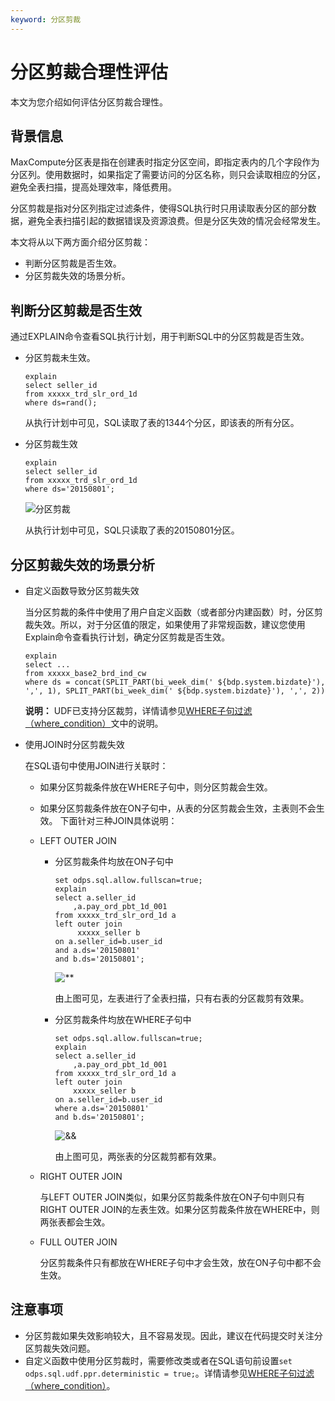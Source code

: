 ```yaml
---
keyword: 分区剪裁
---
```


# 分区剪裁合理性评估

本文为您介绍如何评估分区剪裁合理性。

## 背景信息

MaxCompute分区表是指在创建表时指定分区空间，即指定表内的几个字段作为分区列。使用数据时，如果指定了需要访问的分区名称，则只会读取相应的分区，避免全表扫描，提高处理效率，降低费用。

分区剪裁是指对分区列指定过滤条件，使得SQL执行时只用读取表分区的部分数据，避免全表扫描引起的数据错误及资源浪费。但是分区失效的情况会经常发生。

本文将从以下两方面介绍分区剪裁：

-   判断分区剪裁是否生效。
-   分区剪裁失效的场景分析。

## 判断分区剪裁是否生效

通过EXPLAIN命令查看SQL执行计划，用于判断SQL中的分区剪裁是否生效。

-   分区剪裁未生效。

    ```
    explain
    select seller_id
    from xxxxx_trd_slr_ord_1d
    where ds=rand();
    ```

    从执行计划中可见，SQL读取了表的1344个分区，即该表的所有分区。

-   分区剪裁生效

    ```
    explain
    select seller_id
    from xxxxx_trd_slr_ord_1d
    where ds='20150801';
    ```

    ![分区剪裁](https://static-aliyun-doc.oss-cn-hangzhou.aliyuncs.com/assets/img/zh-CN/1593359951/p99318.png)

    从执行计划中可见，SQL只读取了表的20150801分区。


## 分区剪裁失效的场景分析

-   自定义函数导致分区剪裁失效

    当分区剪裁的条件中使用了用户自定义函数（或者部分内建函数）时，分区剪裁失效。所以，对于分区值的限定，如果使用了非常规函数，建议您使用Explain命令查看执行计划，确定分区剪裁是否生效。

    ```
    explain
    select ...
    from xxxxx_base2_brd_ind_cw
    where ds = concat(SPLIT_PART(bi_week_dim(' ${bdp.system.bizdate}'), ',', 1), SPLIT_PART(bi_week_dim(' ${bdp.system.bizdate}'), ',', 2))
    ```

    **说明：** UDF已支持分区裁剪，详情请参见[WHERE子句过滤（where\_condition）](/cn.zh-CN/开发/SQL及函数/SELECT语句/SELECT语法介绍.md)文中的说明。

-   使用JOIN时分区剪裁失效

    在SQL语句中使用JOIN进行关联时：

    -   如果分区剪裁条件放在WHERE子句中，则分区剪裁会生效。
    -   如果分区剪裁条件放在ON子句中，从表的分区剪裁会生效，主表则不会生效。
    下面针对三种JOIN具体说明：

    -   LEFT OUTER JOIN
        -   分区剪裁条件均放在ON子句中

            ```
            set odps.sql.allow.fullscan=true;
            explain
            select a.seller_id
                ,a.pay_ord_pbt_1d_001
            from xxxxx_trd_slr_ord_1d a
            left outer join
                 xxxxx_seller b
            on a.seller_id=b.user_id
            and a.ds='20150801'
            and b.ds='20150801';
            ```

            ![**](https://static-aliyun-doc.oss-cn-hangzhou.aliyuncs.com/assets/img/zh-CN/1593359951/p99324.png)

            由上图可见，左表进行了全表扫描，只有右表的分区裁剪有效果。

        -   分区剪裁条件均放在WHERE子句中

            ```
            set odps.sql.allow.fullscan=true;
            explain
            select a.seller_id
                ,a.pay_ord_pbt_1d_001
            from xxxxx_trd_slr_ord_1d a
            left outer join
                xxxxx_seller b
            on a.seller_id=b.user_id
            where a.ds='20150801'
            and b.ds='20150801';
            ```

            ![&&](https://static-aliyun-doc.oss-cn-hangzhou.aliyuncs.com/assets/img/zh-CN/1593359951/p99327.png)

            由上图可见，两张表的分区裁剪都有效果。

    -   RIGHT OUTER JOIN

        与LEFT OUTER JOIN类似，如果分区剪裁条件放在ON子句中则只有RIGHT OUTER JOIN的左表生效。如果分区剪裁条件放在WHERE中，则两张表都会生效。

    -   FULL OUTER JOIN

        分区剪裁条件只有都放在WHERE子句中才会生效，放在ON子句中都不会生效。


## 注意事项

-   分区剪裁如果失效影响较大，且不容易发现。因此，建议在代码提交时关注分区剪裁失效问题。
-   自定义函数中使用分区剪裁时，需要修改类或者在SQL语句前设置`set odps.sql.udf.ppr.deterministic = true;`。详情请参见[WHERE子句过滤（where\_condition）](/cn.zh-CN/开发/SQL及函数/SELECT语句/SELECT语法介绍.md)。

